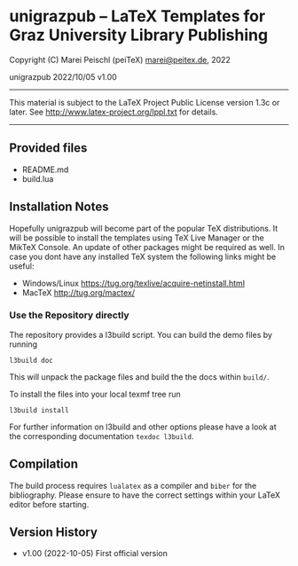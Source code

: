 # unigrazpub – LaTeX Templates for Graz University Library Publishing

Copyright (C) Marei Peischl (peiTeX)  <marei@peitex.de>, 2022

unigrazpub 2022/10/05 v1.00

***************************************************************************

 This material is subject to the LaTeX Project Public License version 1.3c
 or later. See http://www.latex-project.org/lppl.txt for details.

***************************************************************************

## Provided files

* README.md
* build.lua


## Installation Notes

Hopefully unigrazpub will become part of the popular TeX distributions. It will be possible to install the templates using TeX Live Manager or the MikTeX Console. An update of other packages might be required as well.
In case you dont have any installed TeX system the following links might be useful:

- Windows/Linux https://tug.org/texlive/acquire-netinstall.html
- MacTeX  http://tug.org/mactex/

### Use the Repository directly

The repository provides a l3build script. You can build the demo files by running

```
l3build doc
```
This will unpack the package files and build the the docs within `build/`.

To install the files into your local texmf tree run
```
l3build install
```

For further information on l3build and other options please have a look at the corresponding documentation `texdoc l3build`.

## Compilation

The build process requires `lualatex` as a compiler and `biber` for the bibliography. Please ensure to have the correct settings within your LaTeX editor before starting.

## Version History

 * v1.00 (2022-10-05) First official version
